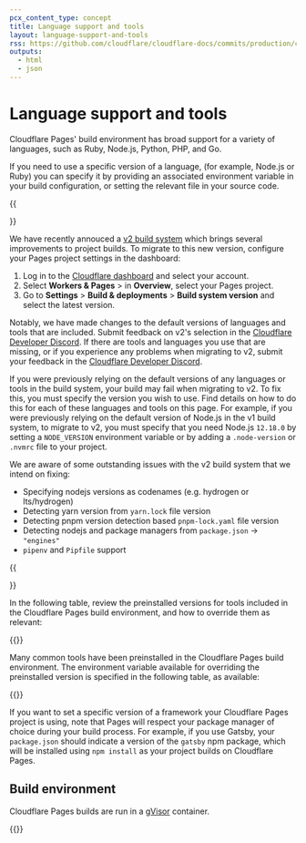 ```yaml
---
pcx_content_type: concept
title: Language support and tools
layout: language-support-and-tools
rss: https://github.com/cloudflare/cloudflare-docs/commits/production/content/pages/_partials/_platform-language-support-and-tools.atom
outputs:
  - html
  - json
---
```


# Language support and tools

Cloudflare Pages' build environment has broad support for a variety of languages, such as Ruby, Node.js, Python, PHP, and Go.

If you need to use a specific version of a language, (for example, Node.js or Ruby) you can specify it by providing an associated environment variable in your build configuration, or setting the relevant file in your source code.

{{<Aside type="warning" header="V2 Build System">}}

We have recently annouced a [v2 build system](https://blog.cloudflare.com/moderizing-cloudflare-pages-builds-toolbox/) which brings several improvements to project builds. To migrate to this new version, configure your Pages project settings in the dashboard:

1. Log in to the [Cloudflare dashboard](https://dash.cloudflare.com) and select your account. 
2. Select **Workers & Pages** > in **Overview**, select your Pages project.
3. Go to **Settings** > **Build & deployments** > **Build system version** and select the latest version.

Notably, we have made changes to the default versions of languages and tools that are included. Submit feedback on v2's selection in the [Cloudflare Developer Discord](https://discord.com/invite/cloudflaredev). If there are tools and languages you use that are missing, or if you experience any problems when migrating to v2, submit your feedback in the [Cloudflare Developer Discord](https://discord.com/invite/cloudflaredev).

If you were previously relying on the default versions of any languages or tools in the build system, your build may fail when migrating to v2. To fix this, you must specify the version you wish to use. Find details on how to do this for each of these languages and tools on this page. For example, if you were previously relying on the default version of Node.js in the v1 build system, to migrate to v2, you must specify that you need Node.js `12.18.0` by setting a `NODE_VERSION` environment variable or by adding a `.node-version` or `.nvmrc` file to your project.

We are aware of some outstanding issues with the v2 build system that we intend on fixing:

- Specifying nodejs versions as codenames (e.g. hydrogen or lts/hydrogen)
- Detecting yarn version from `yarn.lock` file version
- Detecting pnpm version detection based `pnpm-lock.yaml` file version
- Detecting nodejs and package managers from `package.json` -> `"engines"`
- `pipenv` and `Pipfile` support

{{</Aside>}}

In the following table, review the preinstalled versions for tools included in the Cloudflare Pages build environment, and how to override them as relevant:

{{<languages>}}

Many common tools have been preinstalled in the Cloudflare Pages build environment. The environment variable available for overriding the preinstalled version is specified in the following table, as available:

{{<tools>}}

If you want to set a specific version of a framework your Cloudflare Pages project is using, note that Pages will respect your package manager of choice during your build process. For example, if you use Gatsby, your `package.json` should indicate a version of the `gatsby` npm package, which will be installed using `npm install` as your project builds on Cloudflare Pages.

## Build environment

Cloudflare Pages builds are run in a [gVisor](https://gvisor.dev/docs/) container.

{{<build-environment>}}
